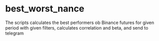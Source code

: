 # best_worst_nance
The scripts calculates the best performers ob Binance futures for given period with given filters, calculates correlation and beta, and send to telegram
